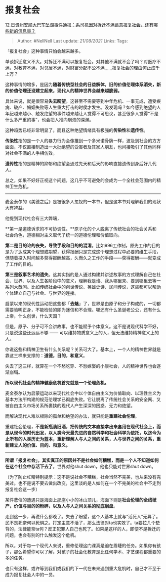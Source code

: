 # 报复社会
[12 日贵州安顺大巴车坠湖事件通报：系司机因对拆迁不满蓄意报复社会，还有哪些新的信息量？](https://www.zhihu.com/question/406493288/answer/1335030217)

> Author: #NellNell 
> Last update: *21/08/2021* 
> Links:
> Tags: 

  「报复社会」这种事情只怕会越来越多。

单谈拆迁意义不大。对拆迁不满可以报复社会，对其他不满就不会了吗？对医疗不满，对教育不满，对邻居不满，对财富分配不公不满……报复社会的理由何止成千上万？

这种事情的增多，是因为**随着传统型社会的日益解体，旧的价值伦理体系消失，新的价值伦理还没建立起来，现代人的精神世界会越来越脆弱。**

具体来说，就是很容易**失去盼望**。这甚至不需要等到中年危机、一事无成，遭受疾病、破产、婚姻失败等人生重大打击的时侯才发生。没发现吗？如今感到绝望的人年纪越来越小、触发绝望的事件越来越让人觉得不可思议，甚至很多人觉得“不是什么多严重的事”，也会把人推向崩溃的深渊。

这种趋势已经非常明显了。而且这种绝望情绪具有极强的**传染性**和**遗传性**。

**传染性**指的是一个人的暴力行为会像推到一个多米诺骨牌一样，波及到社会的方方面面，不仅直接制造出一大批绝望的受害者及其家人朋友，也间接吸引了其他同样对社会不满的人争相仿效。

**遗传性**指的是精神的抑郁和绝望会通过先天和后天的影响直接遗传到身后好几代人。

总之，如果不好好正视这个问题，这几乎不可避免的会成为一个全社会范围内的精神卫生危机。

---

麦金泰尔的《美德之后》是被很多人忽视的一本书，但是这本书对理解我们的现状大有裨益。

他提到现代社会有三大弊端，

**第一是道德诉求的不可协调性。**原子化的个人脱离了传统社会的社会关系和社会角色，道德相对主义取代了统一的道德伦理和价值取向。

**第二是目的论的丧失，导致手段和目的的混淆**。比如996工作制，原先工作的目的是为了达成某个理想或期望，获得报酬只是完成这个理想过程中必要的维生手段，但随着投入时间越多获得报酬越高，久而久之工作的手段——获得报酬——就变成了工作的目的。

**第三是叙事艺术的遗失**。这其实指的是人通过构建并讲述故事的方式理解自己在社会、世界、以及人生各阶段中的意义，理解我是谁、我从哪里来、要到哪里去等一系列大哉问。比如传统社会中的创世传说、英雄史诗、民间传说，这些都可以帮助个体建立自己与社会、与世界的连接。

启蒙以来的现代性运动把这些都「**去魅**」了，世界是由原子和分子构成的，一切都需要验明正身，不能检验的即为迷信和不合理。哪还有什么圣诞老公公，还有什么上帝，什么创世，什么天国？

但是，原子、分子可不会讲故事，也不能赋予个体意义。这不是说现代科学不好，只是说这些还远远不够 —— 可以维持物质意义上的人，但无法维持精神意义上的人。

你说这些和精神卫生有什么关系呢？关系可大了。基本上，一个人的精神世界就是靠这三样来支撑的：**道德，目的，和意义**。

失去了这三样，就算在一个不愁吃穿、不愁嫁娶的小康社会，人的精神世界也会逐渐崩塌。

**所以现代社会的精神健康危机首先就是一个伦理危机。**

麦金泰尔认为启蒙运动以来现代社会中以个体自由主义为价值取向、以理性主义为基本方法所构建的规范伦理学已彻底失败。它让脱离了传统社会关系的安全网、又被自由主义市场关系所裹挟的现代人产生深深的困惑、无力和绝望。

而解决现代人难以根除的孤单和绝望的办法，就只能是**重建社会伦理**。

重建社会伦理，**不是新瓶装旧酒，把传统的文本直接拿出来套用在现代社会上，而是从现今的时代出发，以人类今天最先进的自然科学和社会科学为依托，以迄今为止所有的人类历史为蓝本，重新理解人与人之间的关系，人与世界之间的关系，重新建立人的价值、目的、和意义。**

---

**所谓「报复社会」，其实真正的原因并不是社会如何糟糕，而是一个人不知道如何在这个社会中存活下去了**。世界对他shut down，他也只能对世界shut down。

（为了防止杠精特别提示：这不是说社会不糟糕，社会当然不完美，也从来没有完美过。也不是说不要去做出改变，这里谈的是人如何在一个不完美的社会中不走到报复社会这一步）

某件悲催的遭遇只是海面上那座小小的冰山顶儿，海面下则是**社会伦理的全线破产，价值与目的的粉碎，以及人与人之间关系的彻底崩盘**。

走到这一步，再说什么都晚了。失去了盼望，这个人基本上就与“活死人”无异了。民不畏死奈何以死惧之。打定主意不活了，那么法律对ta也实效了。ta要拉几个垫背的，法律能奈ta何？反正犯罪人自己也死了。如果是这样的人，即便不是拆迁的问题，也会有别的什么触发这个危机。

所以，对于每一个现代人来说，重修伦理这门课真是迫在眉睫的任务。如果你有孩子，那么希望你可以了解，对孩子的社会化教育是比任何学术、才艺课程都重要的多的任务。

也只有这样，或许等到我们或我们的下一代在未来遇到重大危机时，自己才不至于成为报复社会人中的一员。